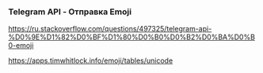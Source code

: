 ### Telegram API - Отправка Emoji

https://ru.stackoverflow.com/questions/497325/telegram-api-%D0%9E%D1%82%D0%BF%D1%80%D0%B0%D0%B2%D0%BA%D0%B0-emoji

https://apps.timwhitlock.info/emoji/tables/unicode
